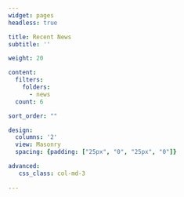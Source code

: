 ```yaml
---
widget: pages
headless: true

title: Recent News
subtitle: ''

weight: 20

content:
  filters:
    folders:
      - news
  count: 6

sort_order: ""

design:
  columns: '2'
  view: Masonry
  spacing: {padding: ["25px", "0", "25px", "0"]}

advanced:
   css_class: col-md-3
  
---
```


